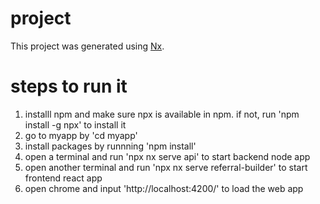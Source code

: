 # project

This project was generated using [Nx](https://nx.dev).

# steps to run it
1. installl npm and make sure npx is available in npm. if not, run 'npm install -g npx' to install it
2. go to myapp by 'cd myapp'
3. install packages by runnning 'npm install'
4. open a terminal and run 'npx nx serve api' to start backend node app
5. open another terminal and run 'npx nx serve referral-builder' to start frontend react app
6. open chrome and input 'http://localhost:4200/' to load the web app

